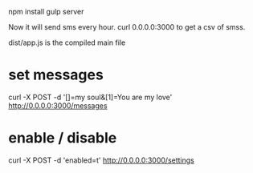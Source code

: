 npm install
gulp server

Now it will send sms every hour.
curl 0.0.0.0:3000 to get a csv of smss.

dist/app.js is the compiled main file

# set messages
curl -X POST -d '[]=my soul&[1]=You are my love' http://0.0.0.0:3000/messages
# enable / disable
curl -X POST -d 'enabled=t' http://0.0.0.0:3000/settings
